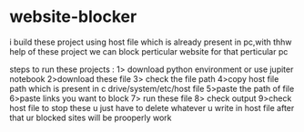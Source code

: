 # website-blocker
i build these project using host file which is already present in pc,with thhw help of these project we can block perticular website for that perticular pc

steps to run these projects :
1> download python environment or use jupiter notebook
2>download these file
3> check the file path 
4>copy host file path which is present in c drive/system/etc/host file 
5>paste the path of file 
6>paste links you want to block
7> run these file
8> check output 
9>check host file 
to stop these u just have to delete whatever u write in host file after that ur blocked sites will be prooperly work

